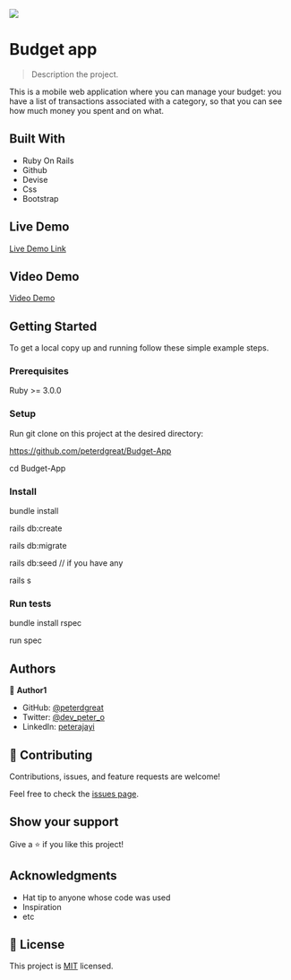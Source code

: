 ![](https://img.shields.io/badge/Microverse-blueviolet)

# Budget app

> Description the project.
> 
This is a mobile web application where you can manage your budget: you have a list of transactions associated with a category, so that you can see how much money you spent and on what.

## Built With

- Ruby On Rails
- Github
- Devise
- Css
- Bootstrap

## Live Demo

[Live Demo Link](https://secret-waters-08899.herokuapp.com/)


## Video Demo
[ Video Demo ](https://www.loom.com/share/2cc0457ff83241f481e19dcf99bab6cd)
## Getting Started



To get a local copy up and running follow these simple example steps.

### Prerequisites
Ruby >= 3.0.0
### Setup
Run git clone on this project at the desired directory:

https://github.com/peterdgreat/Budget-App

cd Budget-App

### Install
bundle install

rails db:create

rails db:migrate

rails db:seed // if you have any

rails s

### Run tests
bundle install rspec

run spec



## Authors

👤 **Author1**

- GitHub: [@peterdgreat](https://github.com/peterdgreat)
- Twitter: [@dev_peter_o](https://twitter.com/dev_peter_o)
- LinkedIn: [peterajayi](https://linkedin.com/in/peterajayi)


## 🤝 Contributing

Contributions, issues, and feature requests are welcome!

Feel free to check the [issues page](../../issues/).

## Show your support

Give a ⭐️ if you like this project!

## Acknowledgments

- Hat tip to anyone whose code was used
- Inspiration
- etc

## 📝 License

This project is [MIT](./MIT.md) licensed.
